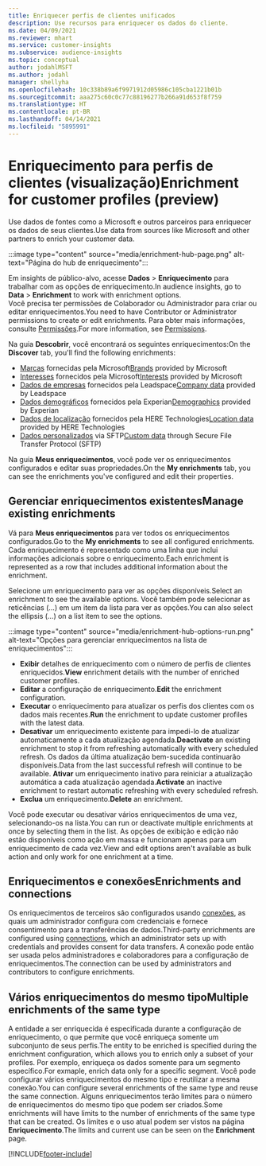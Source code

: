 ```yaml
---
title: Enriquecer perfis de clientes unificados
description: Use recursos para enriquecer os dados do cliente.
ms.date: 04/09/2021
ms.reviewer: mhart
ms.service: customer-insights
ms.subservice: audience-insights
ms.topic: conceptual
author: jodahlMSFT
ms.author: jodahl
manager: shellyha
ms.openlocfilehash: 10c338b89a6f9971912d05986c105cba1221b01b
ms.sourcegitcommit: aaa275c60c0c77c88196277b266a91d653f8f759
ms.translationtype: HT
ms.contentlocale: pt-BR
ms.lasthandoff: 04/14/2021
ms.locfileid: "5895991"
---
```

# <a name="enrichment-for-customer-profiles-preview"></a><span data-ttu-id="bfba2-103">Enriquecimento para perfis de clientes (visualização)</span><span class="sxs-lookup"><span data-stu-id="bfba2-103">Enrichment for customer profiles (preview)</span></span>

<span data-ttu-id="bfba2-104">Use dados de fontes como a Microsoft e outros parceiros para enriquecer os dados de seus clientes.</span><span class="sxs-lookup"><span data-stu-id="bfba2-104">Use data from sources like Microsoft and other partners to enrich your customer data.</span></span>

:::image type="content" source="media/enrichment-hub-page.png" alt-text="Página do hub de enriquecimento":::

<span data-ttu-id="bfba2-106">Em insights de público-alvo, acesse **Dados** > **Enriquecimento** para trabalhar com as opções de enriquecimento.</span><span class="sxs-lookup"><span data-stu-id="bfba2-106">In audience insights, go to **Data** > **Enrichment** to work with enrichment options.</span></span>    
<span data-ttu-id="bfba2-107">Você precisa ter permissões de Colaborador ou Administrador para criar ou editar enriquecimentos.</span><span class="sxs-lookup"><span data-stu-id="bfba2-107">You need to have Contributor or Administrator permissions to create or edit enrichments.</span></span> <span data-ttu-id="bfba2-108">Para obter mais informações, consulte [Permissões](permissions.md).</span><span class="sxs-lookup"><span data-stu-id="bfba2-108">For more information, see [Permissions](permissions.md).</span></span>

<span data-ttu-id="bfba2-109">Na guia **Descobrir**, você encontrará os seguintes enriquecimentos:</span><span class="sxs-lookup"><span data-stu-id="bfba2-109">On the **Discover** tab, you'll find the following enrichments:</span></span>

- <span data-ttu-id="bfba2-110">[Marcas](enrichment-microsoft.md) fornecidas pela Microsoft</span><span class="sxs-lookup"><span data-stu-id="bfba2-110">[Brands](enrichment-microsoft.md) provided by Microsoft</span></span>
- <span data-ttu-id="bfba2-111">[Interesses](enrichment-microsoft.md) fornecidos pela Microsoft</span><span class="sxs-lookup"><span data-stu-id="bfba2-111">[Interests](enrichment-microsoft.md) provided by Microsoft</span></span>
- <span data-ttu-id="bfba2-112">[Dados de empresas](enrichment-leadspace.md) fornecidos pela Leadspace</span><span class="sxs-lookup"><span data-stu-id="bfba2-112">[Company data](enrichment-leadspace.md) provided by Leadspace</span></span>
- <span data-ttu-id="bfba2-113">[Dados demográficos](enrichment-experian.md) fornecidos pela Experian</span><span class="sxs-lookup"><span data-stu-id="bfba2-113">[Demographics](enrichment-experian.md) provided by Experian</span></span>
- <span data-ttu-id="bfba2-114">[Dados de localização](enrichment-here.md) fornecidos pela HERE Technologies</span><span class="sxs-lookup"><span data-stu-id="bfba2-114">[Location data](enrichment-here.md) provided by HERE Technologies</span></span>
- <span data-ttu-id="bfba2-115">[Dados personalizados](enrichment-SFTP-custom-import.md) via SFTP</span><span class="sxs-lookup"><span data-stu-id="bfba2-115">[Custom data](enrichment-SFTP-custom-import.md) through Secure File Transfer Protocol (SFTP)</span></span>

<span data-ttu-id="bfba2-116">Na guia **Meus enriquecimentos**, você pode ver os enriquecimentos configurados e editar suas propriedades.</span><span class="sxs-lookup"><span data-stu-id="bfba2-116">On the **My enrichments** tab, you can see the enrichments you've configured and edit their properties.</span></span>

## <a name="manage-existing-enrichments"></a><span data-ttu-id="bfba2-117">Gerenciar enriquecimentos existentes</span><span class="sxs-lookup"><span data-stu-id="bfba2-117">Manage existing enrichments</span></span>

<span data-ttu-id="bfba2-118">Vá para **Meus enriquecimentos** para ver todos os enriquecimentos configurados.</span><span class="sxs-lookup"><span data-stu-id="bfba2-118">Go to the **My enrichments** to see all configured enrichments.</span></span> <span data-ttu-id="bfba2-119">Cada enriquecimento é representado como uma linha que inclui informações adicionais sobre o enriquecimento.</span><span class="sxs-lookup"><span data-stu-id="bfba2-119">Each enrichment is represented as a row that includes additional information about the enrichment.</span></span>

<span data-ttu-id="bfba2-120">Selecione um enriquecimento para ver as opções disponíveis.</span><span class="sxs-lookup"><span data-stu-id="bfba2-120">Select an enrichment to see the available options.</span></span> <span data-ttu-id="bfba2-121">Você também pode selecionar as reticências (...) em um item da lista para ver as opções.</span><span class="sxs-lookup"><span data-stu-id="bfba2-121">You can also select the ellipsis (...) on a list item to see the options.</span></span>

:::image type="content" source="media/enrichment-hub-options-run.png" alt-text="Opções para gerenciar enriquecimentos na lista de enriquecimentos":::

- <span data-ttu-id="bfba2-123">**Exibir** detalhes de enriquecimento com o número de perfis de clientes enriquecidos.</span><span class="sxs-lookup"><span data-stu-id="bfba2-123">**View** enrichment details with the number of enriched customer profiles.</span></span>
- <span data-ttu-id="bfba2-124">**Editar** a configuração de enriquecimento.</span><span class="sxs-lookup"><span data-stu-id="bfba2-124">**Edit** the enrichment configuration.</span></span>
- <span data-ttu-id="bfba2-125">**Executar** o enriquecimento para atualizar os perfis dos clientes com os dados mais recentes.</span><span class="sxs-lookup"><span data-stu-id="bfba2-125">**Run** the enrichment to update customer profiles with the latest data.</span></span>
- <span data-ttu-id="bfba2-126">**Desativar** um enriquecimento existente para impedi-lo de atualizar automaticamente a cada atualização agendada.</span><span class="sxs-lookup"><span data-stu-id="bfba2-126">**Deactivate** an existing enrichment to stop it from refreshing automatically with every scheduled refresh.</span></span> <span data-ttu-id="bfba2-127">Os dados da última atualização bem-sucedida continuarão disponíveis.</span><span class="sxs-lookup"><span data-stu-id="bfba2-127">Data from the last successful refresh will continue to be available.</span></span> <span data-ttu-id="bfba2-128">**Ativar** um enriquecimento inativo para reiniciar a atualização automática a cada atualização agendada.</span><span class="sxs-lookup"><span data-stu-id="bfba2-128">**Activate** an inactive enrichment to restart automatic refreshing with every scheduled refresh.</span></span>
- <span data-ttu-id="bfba2-129">**Exclua** um enriquecimento.</span><span class="sxs-lookup"><span data-stu-id="bfba2-129">**Delete** an enrichment.</span></span>

<span data-ttu-id="bfba2-130">Você pode executar ou desativar vários enriquecimentos de uma vez, selecionando-os na lista.</span><span class="sxs-lookup"><span data-stu-id="bfba2-130">You can run or deactivate multiple enrichments at once by selecting them in the list.</span></span> <span data-ttu-id="bfba2-131">As opções de exibição e edição não estão disponíveis como ação em massa e funcionam apenas para um enriquecimento de cada vez.</span><span class="sxs-lookup"><span data-stu-id="bfba2-131">View and edit options aren't available as bulk action and only work for one enrichment at a time.</span></span>

## <a name="enrichments-and-connections"></a><span data-ttu-id="bfba2-132">Enriquecimentos e conexões</span><span class="sxs-lookup"><span data-stu-id="bfba2-132">Enrichments and connections</span></span>

<span data-ttu-id="bfba2-133">Os enriquecimentos de terceiros são configurados usando [conexões](connections.md), as quais um administrador configura com credenciais e fornece consentimento para a transferências de dados.</span><span class="sxs-lookup"><span data-stu-id="bfba2-133">Third-party enrichments are configured using [connections](connections.md), which an administrator sets up with credentials and provides consent for data transfers.</span></span> <span data-ttu-id="bfba2-134">A conexão pode então ser usada pelos administradores e colaboradores para a configuração de enriquecimentos.</span><span class="sxs-lookup"><span data-stu-id="bfba2-134">The connection can be used by administrators and contributors to configure enrichments.</span></span>  

## <a name="multiple-enrichments-of-the-same-type"></a><span data-ttu-id="bfba2-135">Vários enriquecimentos do mesmo tipo</span><span class="sxs-lookup"><span data-stu-id="bfba2-135">Multiple enrichments of the same type</span></span>

<span data-ttu-id="bfba2-136">A entidade a ser enriquecida é especificada durante a configuração de enriquecimento, o que permite que você enriqueça somente um subconjunto de seus perfis.</span><span class="sxs-lookup"><span data-stu-id="bfba2-136">The entity to be enriched is specified during the enrichment configuration, which allows you to enrich only a subset of your profiles.</span></span> <span data-ttu-id="bfba2-137">Por exemplo, enriqueça os dados somente para um segmento específico.</span><span class="sxs-lookup"><span data-stu-id="bfba2-137">For exmaple, enrich data only for a specific segment.</span></span> <span data-ttu-id="bfba2-138">Você pode configurar vários enriquecimentos do mesmo tipo e reutilizar a mesma conexão.</span><span class="sxs-lookup"><span data-stu-id="bfba2-138">You can configure several enrichments of the same type and reuse the same connection.</span></span> <span data-ttu-id="bfba2-139">Alguns enriquecimentos terão limites para o número de enriquecimentos do mesmo tipo que podem ser criados.</span><span class="sxs-lookup"><span data-stu-id="bfba2-139">Some enrichments will have limits to the number of enrichments of the same type that can be created.</span></span> <span data-ttu-id="bfba2-140">Os limites e o uso atual podem ser vistos na página **Enriquecimento**.</span><span class="sxs-lookup"><span data-stu-id="bfba2-140">The limits and current use can be seen on the **Enrichment** page.</span></span>

[!INCLUDE[footer-include](../includes/footer-banner.md)]

